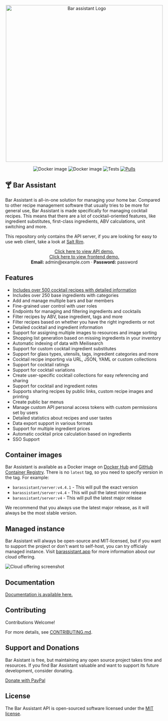 <p align="center">
    <a href="https://barassistant.app" target="_blank"><img src="resources/art/readme-logo.png" alt="Bar assistant Logo" width="500"></a>
</p>

<p align="center">
    <img src="https://img.shields.io/docker/v/barassistant/server?style=for-the-badge&sort=semver" alt="Docker image">
    <img src="https://img.shields.io/github/license/karlomikus/bar-assistant?style=for-the-badge" alt="Docker image">
    <img src="https://img.shields.io/github/actions/workflow/status/karlomikus/bar-assistant/php.yml?branch=master&style=for-the-badge&label=Tests" alt="Tests">
    <a href="https://hub.docker.com/r/barassistant/server"><img src="https://img.shields.io/docker/pulls/barassistant/server?style=for-the-badge" alt="Pulls"></a>
</p>

## 🍸 Bar Assistant

Bar Assistant is all-in-one solution for managing your home bar. Compared to other recipe management software that usually tries to be more for general use, Bar Assistant is made specifically for managing cocktail recipes. This means that there are a lot of cocktail-oriented features, like ingredient substitutes, first-class ingredients, ABV calculations, unit switching and more.

This repository only contains the API server, if you are looking for easy to use web client, take a look at [Salt Rim](https://github.com/karlomikus/vue-salt-rim).

<p align="center">
    <a href="https://demo.barassistant.app/bar/docs" target="_blank">Click here to view API demo.</a>
    <br>
    <a href="https://demo.barassistant.app" target="_blank">Click here to view frontend demo.</a>
    <br>
    <strong>Email:</strong> admin@example.com &middot; <strong>Password:</strong> password
</p>

## Features
- [Includes over 500 cocktail recipes with detailed information](https://github.com/bar-assistant/data)
- Includes over 250 base ingredients with categories
- Add and manage multiple bars and bar members
- Fine-grained user control with user roles
- Endpoints for managing and filtering ingredients and cocktails
- Filter recipes by ABV, base ingredient, tags and more
- Filter recipes based on whether you have the right ingredients or not
- Detailed cocktail and ingredient information
- Support for assigning multiple images to resources and image sorting
- Shopping list generation based on missing ingredients in your inventory
- Automatic indexing of data with Meilisearch
- Support for custom cocktail ingredient substitutes
- Support for glass types, utensils, tags, ingredient categories and more
- Cocktail recipe importing via URL, JSON, YAML or custom collections
- Support for cocktail ratings
- Support for cocktail variations
- Create user-specific cocktail collections for easy referencing and sharing
- Support for cocktail and ingredient notes
- Supports sharing recipes by public links, custom recipe images and printing
- Create public bar menus
- Manage custom API personal access tokens with custom permissions set by users
- Detailed statistics about recipes and user tastes
- Data export support in various formats
- Support for multiple ingredient prices
- Automatic cocktail price calculation based on ingredients
- SSO Support

## Container images

Bar Assistant is available as a Docker image on [Docker Hub](https://hub.docker.com/r/barassistant/server) and [GitHub Container Registry](https://github.com/karlomikus/bar-assistant/pkgs/container/barassistant). There is no `latest` tag, so you need to specify version in the tag. For example:

- `barassistant/server:v4.4.1` - This will pull the exact version
- `barassistant/server:v4.4` - This will pull the latest minor release
- `barassistant/server:v4` - This will pull the latest major release

We recommend that you always use the latest major release, as it will always be the most stable version.

## Managed instance

Bar Assistant will always be open-source and MIT-licensed, but if you want to support the project or don't want to self-host, you can try officialy managed instance. Visit [barassistant.app](https://barassistant.app/) for more information about our cloud offering.

![Cloud offering screenshot](/resources/art/art1.png)

## Documentation

[Documentation is available here.](https://bar-assistant.github.io/docs/)

## Contributing

Contributions Welcome!

For more details, see [CONTRIBUTING.md](/CONTRIBUTING.md).

## Support and Donations

Bar Asistant is free, but maintaining any open source project takes time and resources. If you find Bar Assistant valuable and want to support its future development, consider donating.

[Donate with PayPal](https://www.paypal.com/ncp/payment/9L8T4YJZBRXAS)

## License

The Bar Assistant API is open-sourced software licensed under the [MIT license](https://opensource.org/licenses/MIT).
